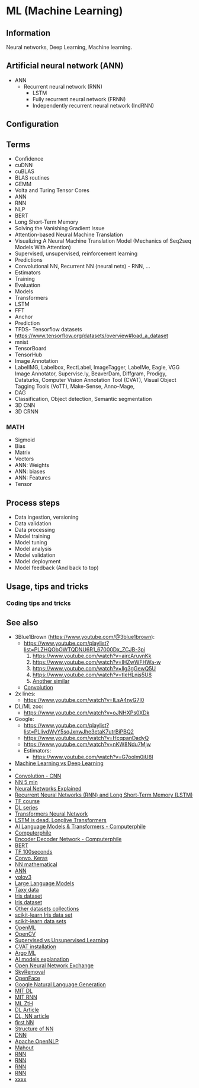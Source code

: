 # ML (Machine Learning)

## Information

Neural networks, Deep Learning, Machine learning.

## Artificial neural network (ANN)

* ANN
    * Recurrent neural network (RNN)
        * LSTM
        * Fully recurrent neural network (FRNN)
        * Independently recurrent neural network (IndRNN)

## Configuration

## Terms

* Confidence
* cuDNN
* cuBLAS
* BLAS routines
* GEMM
* Volta and Turing Tensor Cores
* ANN
* RNN
* NLP
* BERT
* Long Short-Term Memory
* Solving the Vanishing Gradient Issue
* Attention-based Neural Machine Translation
* Visualizing A Neural Machine Translation Model (Mechanics of Seq2seq Models With Attention)
* Supervised, unsupervised, reinforcement learning
* Predictions
* Convolutional NN, Recurrent NN (neural nets) - RNN, ...
* Estimators
* Training
* Evaluation
* Models
* Transformers
* LSTM
* FFT
* Anchor
* Prediction
* TFDS- Tensorflow datasets
* https://www.tensorflow.org/datasets/overview#load_a_dataset
* mnist
* TensorBoard
* TensorHub
* Image Annotation
* LabelIMG, Labelbox, RectLabel, ImageTagger, LabelMe, Eagle, VGG Image Annotator, Supervise.ly, BeaverDam, Diffgram,
  Prodigy, Dataturks, Computer Vision Annotation Tool (CVAT), Visual Object Tagging Tools (VoTT), Make-Sense, Anno-Mage,
* DAG
* Classification, Object detection, Semantic segmentation
* 3D CNN
* 3D CRNN

### MATH

* Sigmoid
* Bias
* Matrix
* Vectors
* ANN: Weights
* ANN: biases
* ANN: Features
* Tensor

## Process steps

* Data ingestion, versioning
* Data validation
* Data processing
* Model training
* Model tuning
* Model analysis
* Model validation
* Model deployment
* Model feedback (And back to top)

## Usage, tips and tricks

### Coding tips and tricks

## See also

* 3Blue1Brown (https://www.youtube.com/@3blue1brown):
    * https://www.youtube.com/playlist?list=PLZHQObOWTQDNU6R1_67000Dx_ZCJB-3pi
        1. https://www.youtube.com/watch?v=aircAruvnKk
        2. https://www.youtube.com/watch?v=IHZwWFHWa-w
        3. https://www.youtube.com/watch?v=Ilg3gGewQ5U
        4. https://www.youtube.com/watch?v=tIeHLnjs5U8
        5. [Another similar](https://www.youtube.com/watch?v=2utAfvGAbgg)
    * [Convolution](https://www.youtube.com/watch?v=KuXjwB4LzSA)
* 2x lines:
    * https://www.youtube.com/watch?v=ILsA4nyG7I0
* DL/ML zoo:
    * https://www.youtube.com/watch?v=oJNHXPs0XDk
* Google:
    * https://www.youtube.com/playlist?list=PLIivdWyY5sqJxnwJhe3etaK7utrBiPBQ2
    * https://www.youtube.com/watch?v=HcqpanDadyQ
    * https://www.youtube.com/watch?v=nKW8Ndu7Mjw
    * Estimators:
        * https://www.youtube.com/watch?v=G7oolm0jU8I
* [Machine Learning vs Deep Learning](https://www.youtube.com/watch?v=q6kJ71tEYqM)
*
* [Convolution - CNN](https://www.youtube.com/watch?v=YRhxdVk_sIs)
* [NN 5 min](https://www.youtube.com/watch?v=bfmFfD2RIcg)
* [Neural Networks Explained](https://www.youtube.com/watch?v=GvQwE2OhL8I)
* [Recurrent Neural Networks (RNN) and Long Short-Term Memory (LSTM)](https://www.youtube.com/watch?v=WCUNPb-5EYI)
* [TF course](https://www.youtube.com/playlist?list=PLqnslRFeH2Uqfv1Vz3DqeQfy0w20ldbaV)
* [DL series](https://www.youtube.com/playlist?list=PLQVvvaa0QuDfhTox0AjmQ6tvTgMBZBEXN)
* [Transformers Neural Network](https://www.youtube.com/watch?v=4Bdc55j80l8)
* [LSTM is dead. Longlive Transformers](https://www.youtube.com/watch?v=S27pHKBEp30)
* [AI Language Models & Transformers - Computerphile](https://www.youtube.com/watch?v=rURRYI66E54)
* [Computerphile](https://www.youtube.com/@Computerphile)
* [Encoder Decoder Network - Computerphile](https://www.youtube.com/watch?v=1icvxbAoPWc)
* [BERT](https://www.youtube.com/watch?v=7kLi8u2dJz0)
* [TF 100seconds](https://www.youtube.com/watch?v=i8NETqtGHms)
* [Convo. Keras](https://www.youtube.com/watch?v=e47ISlpYFok)
* [NN mathematical](https://www.youtube.com/watch?v=hxpGzAb-pyc&list=RDQMwjiIGVB03Eg&start_radio=1)
* [ANN](https://www.youtube.com/watch?v=GQVLl0RqpSs)
* [yolov3](https://viso.ai/deep-learning/yolov3-overview/)
* [Large Language Models](https://www.youtube.com/watch?v=lnA9DMvHtfI)
* [Taxy data](https://data.cityofchicago.org/Transportation/Taxi-Trips/wrvz-psew)
* [Iris dataset](https://data-flair.training/blogs/iris-flower-classification/)
* [Iris dataset](https://archive.ics.uci.edu/ml/datasets/Iris/)
* [Other datasets collections](https://archive.ics.uci.edu/ml/datasets.php)
* [scikit-learn Iris data set](https://scikit-learn.org/stable/modules/generated/sklearn.datasets.load_iris.html)
* [scikit-learn data sets](https://scikit-learn.org/stable/modules/classes.html#module-sklearn.datasets)
* [OpenML](https://www.openml.org/)
* [OpenCV](https://opencv.org/)
* [Supervised vs Unsupervised Learning](https://viso.ai/deep-learning/supervised-vs-unsupervised-learning/)
* [CVAT installation](https://opencv.github.io/cvat/docs/administration/basics/installation/)
* [Argo ML](https://argoproj.github.io/argo-workflows/use-cases/machine-learning/)
* [AI models explanation](https://viso.ai/deep-learning/ml-ai-models/)
* [Open Neural Network Exchange](https://onnx.ai/)
* [SkyRemoval](https://github.com/OpenDroneMap/SkyRemoval)
* [OpenFace](https://cmusatyalab.github.io/openface/)
* [Google Natural Language Generation](https://www.youtube.com/watch?v=MNvT5JekDpg)
* [MIT DL](https://www.youtube.com/watch?v=5tvmMX8r_OM)
* [MIT RNN](https://www.youtube.com/watch?v=qjrad0V0uJE)
* [ML ZtH](https://www.youtube.com/watch?v=VwVg9jCtqaU)
* [DL Article](https://www.wgu.edu/blog/neural-networks-deep-learning-explained2003.html)
* [DL, NN article](https://serokell.io/blog/deep-learning-and-neural-network-guide)
* [first NN](https://towardsdatascience.com/first-neural-network-for-beginners-explained-with-code-4cfd37e06eaf)
* [Structure of NN](https://becominghuman.ai/understanding-the-structure-of-neural-networks-1fa5bd17fef0)
* [DNN](https://www.tutorialspoint.com/python_deep_learning/python_deep_learning_deep_neural_networks.htm)
* [Apache OpenNLP](https://opennlp.apache.org/)
* [Mahout](https://mahout.apache.org/)
* [RNN](https://www.youtube.com/watch?app=desktop&v=y9PLF2GsD-c)
* [RNN](https://www.youtube.com/watch?app=desktop&v=LHXXI4-IEns)
* [RNN](https://www.youtube.com/watch?app=desktop&v=AsNTP8Kwu80)
* [RNN](https://www.youtube.com/watch?app=desktop&v=_aCuOwF1ZjU)
* [xxxx](http://yyyyy)
